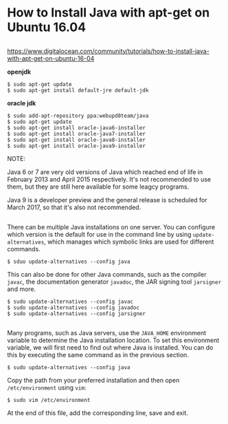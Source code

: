 # How to Install Java with apt-get on Ubuntu 16.04


##

https://www.digitalocean.com/community/tutorials/how-to-install-java-with-apt-get-on-ubuntu-16-04

__openjdk__

    $ sudo apt-get update
    $ sudo apt-get install default-jre default-jdk


__oracle jdk__

    $ sudo add-apt-repository ppa:webupd8team/java
    $ sudo apt-get update
    $ sudo apt-get install oracle-java6-installer
    $ sudo apt-get install oracle-java7-installer
    $ sudo apt-get install oracle-java8-installer
    $ sudo apt-get install oracle-java9-installer

NOTE:

Java 6 or 7 are very old versions of Java which reached end of life in February 2013 and April 2015 respectively. It's not recommended to use them, but they are still here available for some leagcy programs.

Java 9 is a developer preview and the general release is scheduled for March 2017, so that it's also not recommended.


##

There can be multiple Java installations on one server. You can configure which version is the default for use in the command line by using `update-alternatives`, which manages which symbolic links are used for different commands.

    $ sduo update-alternatives --config java


This can also be done for other Java commands, such as the compiler `javac`, the documentation generator `javadoc`, the JAR signing tool `jarsigner` and more.

    $ sudo update-alternatives --config javac
    $ sudo update-alternatives --config javadoc
    $ sudo update-alternatives --config jarsigner


##

Many programs, such as Java servers, use the `JAVA_HOME` environment variable to determine the Java installation location. To set this environment variable, we will first need to find out where Java is installed. You can do this by executing the same command as in the previous section.

    $ sudo update-alternatives --config java

Copy the path from your preferred installation and then open `/etc/environment` using `vim`:

    $ sudo vim /etc/environment

At the end of this file, add the corresponding line, save and exit.

